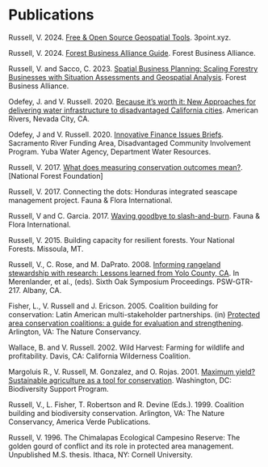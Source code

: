 # Publications

Russell, V. 2024. [Free & Open Source Geospatial Tools](https://3point.xyz/geosp). 3point.xyz.

Russell, V. 2024. [Forest Business Alliance Guide](https://forestbiz.info/). Forest Business Alliance.

Russell, V. and Sacco, C. 2023. [Spatial Business Planning: Scaling Forestry Businesses with Situation Assessments and Geospatial Analysis](https://storymaps.arcgis.com/stories/647313bcdb3e4d6c82e4733eee7ab693). Forest Business Alliance. 

Odefey, J. and V. Russell. 2020. [Because it’s worth it: New Approaches for delivering water infrastructure to disadvantaged California cities](https://srfadacip.com/wp-content/uploads/2022/05/Because-Its-Worth-It_final.pdf).  American Rivers, Nevada City, CA.

Odefey, J and V. Russell. 2020. [Innovative Finance Issues Briefs](https://srfadacip.com/docs/). Sacramento River Funding Area, Disadvantaged Community Involvement Program. Yuba Water Agency, Department Water Resources.

Russell, V. 2017. [What does measuring conservation outcomes mean?](https://www.nationalforests.org/blog/what-does-measuring-conservation-outcomes-mean). [National Forest Foundation]

Russell, V. 2017. Connecting the dots: Honduras integrated seascape management project. Fauna & Flora International.

Russell, V and C. Garcia. 2017. [Waving goodbye to slash-and-burn](https://phys.org/news/2018-01-goodbye-slash-and-burn.html). Fauna & Flora International.

Russell, V. 2015. Building capacity for resilient forests. Your National Forests. Missoula, MT.

Russell, V., C. Rose, and M. DaPrato. 2008. [Informing rangeland stewardship with research: Lessons learned from Yolo County, CA](http://gg.gg/1c3k2t). In Merenlander, et al., (eds). Sixth Oak Symposium Proceedings. PSW-GTR-217. Albany, CA.

Fisher, L., V. Russell and J. Ericson. 2005. Coalition building for conservation: Latin American multi-stakeholder partnerships. (in) [Protected area conservation coalitions: a guide for evaluation and strengthening](https://www.cbd.int/doc/pa/tools/Protected%20Area%20Conservation%20Coalitions.pdf#page=1.00). Arlington, VA: The Nature Conservancy.

Wallace, B. and V. Russell. 2002. Wild Harvest: Farming for wildlife and profitability. Davis, CA:  California Wilderness Coalition.

Margoluis R., V. Russell, M. Gonzalez, and O. Rojas. 2001. [Maximum yield? Sustainable agriculture as a tool for conservation](https://fosonline.org/wp-content/uploads/2010/10/Maximum-Yield.pdf#page=2.13). Washington, DC:  Biodiversity Support Program.

Russell, V., L. Fisher, T. Robertson and R. Devine (Eds.). 1999. Coalition building and biodiversity conservation. Arlington, VA:  The Nature Conservancy, America Verde Publications.

Russell, V. 1996. The Chimalapas Ecological Campesino Reserve:  The golden gourd of conflict and its role in protected area management. Unpublished M.S. thesis. Ithaca, NY:  Cornell University.
